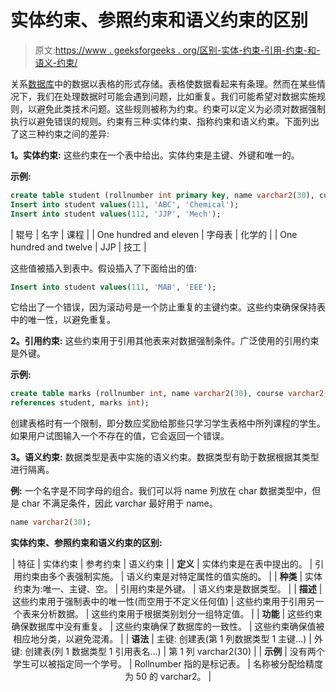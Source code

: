 # 实体约束、参照约束和语义约束的区别

> 原文:[https://www . geeksforgeeks . org/区别-实体-约束-引用-约束-和-语义-约束/](https://www.geeksforgeeks.org/difference-between-entity-constraints-referential-constraints-and-semantic-constraints/)

关系[数据库](https://www.geeksforgeeks.org/what-is-database/)中的数据以表格的形式存储。表格使数据看起来有条理。然而在某些情况下，我们在处理数据时可能会遇到问题，比如重复。我们可能希望对数据实施规则，以避免此类技术问题。这些规则被称为约束。约束可以定义为必须对数据强制执行以避免错误的规则。约束有三种:实体约束、指称约束和语义约束。下面列出了这三种约束之间的差异:

**1。实体约束:**
这些约束在一个表中给出。实体约束是主键、外键和唯一的。

**示例:**

```sql
create table student (rollnumber int primary key, name varchar2(30), course varchar2(10));
Insert into student values(111, 'ABC', 'Chemical');
Insert into student values(112, 'JJP', 'Mech');

```

| 辊号 | 名字 | 课程 |
| One hundred and eleven | 字母表 | 化学的 |
| One hundred and twelve | JJP | 技工 |

这些值被插入到表中。假设插入了下面给出的值:

```sql
Insert into student values(111, 'MAB', 'EEE');

```

它给出了一个错误，因为滚动号是一个防止重复的主键约束。这些约束确保保持表中的唯一性，以避免重复。

**2。引用约束:**
这些约束用于引用其他表来对数据强制条件。广泛使用的引用约束是外键。

**示例:**

```sql
create table marks (rollnumber int, name varchar2(30), course varchar2(30)
references student, marks int);

```

创建表格时有一个限制，即分数应奖励给那些只学习学生表格中所列课程的学生。如果用户试图输入一个不存在的值，它会返回一个错误。

**3。语义约束:**
数据类型是表中实施的语义约束。数据类型有助于数据根据其类型进行隔离。

**例:**
一个名字是不同字母的组合。我们可以将 name 列放在 char 数据类型中，但是 char 不满足条件，因此 varchar 最好用于 name。

```sql
name varchar2(30);

```

**实体约束、参照约束和语义约束的区别:**

<center>

| 特征 | 实体约束 | 参考约束 | 语义约束 |
| **定义** | 实体约束是在表中提出的。 | 引用约束由多个表强制实施。 | 语义约束是对特定属性的值实施的。 |
| **种类** | 实体约束为:唯一、主键、空。 | 引用约束是外键。 | 语义约束是数据类型。 |
| **描述** | 这些约束用于强制表中的唯一性(而空用于不定义任何值) | 这些约束用于引用另一个表来分析数据。 | 这些约束用于根据类别划分一组特定值。 |
| **功能** | 这些约束确保数据库中没有重复。 | 这些约束确保了数据库的一致性。 | 这些约束确保值被相应地分类，以避免混淆。 |
| **语法** | 主键:
创建表(第 1 列数据类型 1 主键…) | 外键:
创建表(列 1 数据类型 1 引用表名…) | 第 1 列 varchar2(30) |
| **示例** | 没有两个学生可以被指定同一个学号。 | Rollnumber 指的是标记表。 | 名称被分配给精度为 50 的 varchar2。 |

</center>